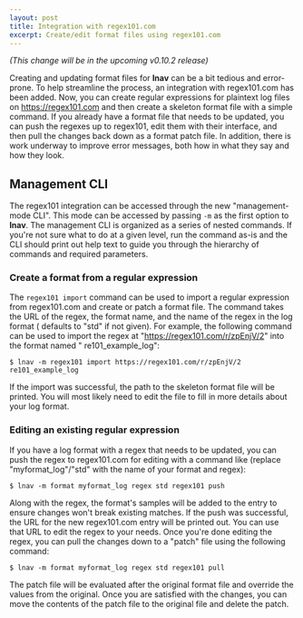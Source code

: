 ```yaml
---
layout: post
title: Integration with regex101.com
excerpt: Create/edit format files using regex101.com
---
```


*(This change will be in the upcoming v0.10.2 release)*

Creating and updating format files for **lnav** can be a bit tedious and
error-prone. To help streamline the process, an integration with regex101.com
has been added. Now, you can create regular expressions for plaintext log
files on https://regex101.com and then create a skeleton format file with a
simple command. If you already have a format file that needs to be updated,
you can push the regexes up to regex101, edit them with their interface, and
then pull the changes back down as a format patch file. In addition, there
is work underway to improve error messages, both how in what they say and
how they look.

## Management CLI

The regex101 integration can be accessed through the new "management-mode CLI".
This mode can be accessed by passing `-m` as the first option to **lnav**. The
management CLI is organized as a series of nested commands. If you're not sure
what to do at a given level, run the command as-is and the CLI should print out
help text to guide you through the hierarchy of commands and required
parameters.

### Create a format from a regular expression

The `regex101 import` command can be used to import a regular expression from
regex101.com and create or patch a format file. The command takes the URL of
the regex, the format name, and the name of the regex in the log format (
defaults to "std" if not given). For example, the following command can be used
to import the regex at "https://regex101.com/r/zpEnjV/2" into the format named "
re101_example_log":

```shell
$ lnav -m regex101 import https://regex101.com/r/zpEnjV/2 re101_example_log
```

If the import was successful, the path to the skeleton format file will be
printed. You will most likely need to edit the file to fill in more details
about your log format.

### Editing an existing regular expression

If you have a log format with a regex that needs to be updated, you can push
the regex to regex101.com for editing with a command like (replace
"myformat_log"/"std" with the name of your format and regex):

```shell
$ lnav -m format myformat_log regex std regex101 push
```

Along with the regex, the format's samples will be added to the entry to ensure
changes won't break existing matches. If the push was successful, the URL for
the new regex101.com entry will be printed out. You can use that URL to edit the
regex to your needs. Once you're done editing the regex, you can pull the
changes down to a "patch" file using the following command:

```shell
$ lnav -m format myformat_log regex std regex101 pull
```

The patch file will be evaluated after the original format file and override
the values from the original. Once you are satisfied with the changes, you
can move the contents of the patch file to the original file and delete the
patch.
